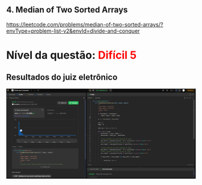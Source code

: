 ## 4. Median of Two Sorted Arrays

https://leetcode.com/problems/median-of-two-sorted-arrays/?envType=problem-list-v2&envId=divide-and-conquer

# Nível da questão: <span style="color: red;">Difícil 5</span>

## Resultados do juiz eletrônico

![](/Assets/mediana.png)

